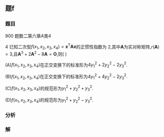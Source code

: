 ## 题f
### 题目
900 题数二第六章$A$类$4$

4 已知二次型$f( {{x}_{1},{x}_{2},{x}_{3},{x}_{4}})  = {\mathbf{x}}^{\mathrm{T}}\mathbf{A}\mathbf{x}$的正惯性指数为 2,其中$\mathbf{A}$为实对称矩阵,$r( \mathbf{A})  = 3$,且${\mathbf{A}}^{3} + 2{\mathbf{A}}^{2} - 8\mathbf{A} = \mathbf{O}$,则(   )

(A)$f( {{x}_{1},{x}_{2},{x}_{3},{x}_{4}})$在正交变换下的标准形为$4{y}_{1}^{2} + 2{y}_{2}^{2} - 2{y}_{3}^{2}$.

(B)$f( {{x}_{1},{x}_{2},{x}_{3},{x}_{4}})$在正交变换下的标准形为$4{y}_{1}^{2} + 4{y}_{2}^{2} - 2{y}_{3}^{2}$.

(C)$f( {{x}_{1},{x}_{2},{x}_{3},{x}_{4}})$的规范形为${y}_{1}^{2} + {y}_{2}^{2} + {y}_{3}^{2}$.

(D)$f( {{x}_{1},{x}_{2},{x}_{3},{x}_{4}})$的规范形为${y}_{1}^{2} + {y}_{2}^{2} - {y}_{3}^{2}$.
### 分析

### 解